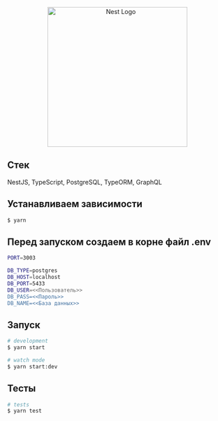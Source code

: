 <p align="center">
  <a href="http://nestjs.com/" target="blank"><img src="https://nestjs.com/img/logo_text.svg" width="320" alt="Nest Logo" /></a>
</p>


## Стек

NestJS, TypeScript, PostgreSQL, TypeORM, GraphQL

## Устанавливаем зависимости

```bash
$ yarn
```
## Перед запуском создаем в корне файл .env

```bash
PORT=3003

DB_TYPE=postgres
DB_HOST=localhost
DB_PORT=5433
DB_USER=<<Пользователь>>
DB_PASS=<<Пароль>>
DB_NAME=<<База данных>>
```

## Запуск

```bash
# development
$ yarn start

# watch mode
$ yarn start:dev
```

## Тесты

```bash
# tests
$ yarn test

```